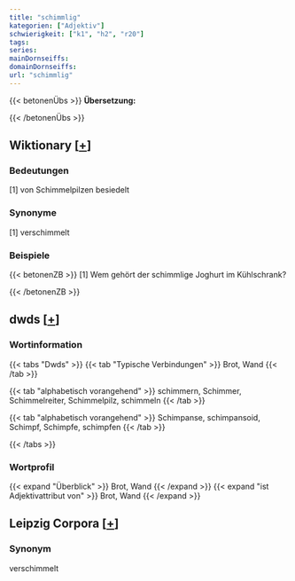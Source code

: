 ```yaml
---
title: "schimmlig"
kategorien: ["Adjektiv"]
schwierigkeit: ["k1", "h2", "r20"]
tags:
series:
mainDornseiffs:
domainDornseiffs:
url: "schimmlig"
---
```


{{< betonenÜbs >}}
**Übersetzung:**  
  
{{< /betonenÜbs >}}

## Wiktionary [[+](https://de.wiktionary.org/wiki/schimmlig)]

### Bedeutungen
[1] von Schimmelpilzen besiedelt  

### Synonyme
[1] verschimmelt  

### Beispiele
{{< betonenZB >}}
[1] Wem gehört der schimmlige Joghurt im Kühlschrank?  

{{< /betonenZB >}}


## dwds [[+](https://www.dwds.de/wb/schimmlig)]

### Wortinformation
{{< tabs "Dwds" >}}
{{< tab "Typische Verbindungen" >}}
Brot, Wand
{{< /tab >}}

{{< tab "alphabetisch vorangehend" >}}
schimmern, Schimmer, Schimmelreiter, Schimmelpilz, schimmeln
{{< /tab >}}

{{< tab "alphabetisch vorangehend" >}}
Schimpanse, schimpansoid, Schimpf, Schimpfe, schimpfen
{{< /tab >}}

{{< /tabs >}}

### Wortprofil
{{< expand "Überblick" >}} Brot, Wand {{< /expand >}}
{{< expand "ist Adjektivattribut von" >}} Brot, Wand {{< /expand >}}

## Leipzig Corpora [[+](https://corpora.uni-leipzig.de/en/res?word=schimmlig&corpusId=deu_newscrawl-public_2018)]


### Synonym
verschimmelt

